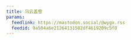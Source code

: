 ```yaml
---
title: 乌云盖雪
params:
  feedlink: https://mastodon.social/@wygx.rss
  feedid: 9a504a6e21264131502df4619209c5f0
---
```

